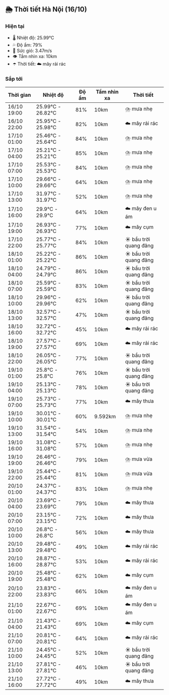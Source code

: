 ## 🌦️ Thời tiết Hà Nội (16/10)

### Hiện tại

- 🌡️ Nhiệt độ: 25.99℃
- 💦 Độ ẩm: 79%
- 💨 Sức gió: 3.47m/s
- 👁️ Tầm nhìn xa: 10km
- ☂️ Thời tiết: ☁️ mây rải rác

### Sắp tới

| Thời gian | Nhiệt độ | Độ ẩm | Tầm nhìn xa | Thời tiết |
| --- | --- | --- | --- | --- |
| 16/10 19:00 | 25.99℃ - 26.82℃ | 81% | 10km | ⛈️ mưa nhẹ |
| 16/10 22:00 | 25.95℃ - 25.98℃ | 82% | 10km | ☁️ mây rải rác |
| 17/10 01:00 | 25.46℃ - 25.64℃ | 84% | 10km | ⛈️ mưa nhẹ |
| 17/10 04:00 | 25.21℃ - 25.21℃ | 85% | 10km | ⛈️ mưa nhẹ |
| 17/10 07:00 | 25.53℃ - 25.53℃ | 84% | 10km | ⛈️ mưa nhẹ |
| 17/10 10:00 | 29.66℃ - 29.66℃ | 64% | 10km | ⛈️ mưa nhẹ |
| 17/10 13:00 | 31.97℃ - 31.97℃ | 52% | 10km | ⛈️ mưa nhẹ |
| 17/10 16:00 | 29.9℃ - 29.9℃ | 64% | 10km | ☁️ mây đen u ám |
| 17/10 19:00 | 26.93℃ - 26.93℃ | 77% | 10km | ☁️ mây cụm |
| 17/10 22:00 | 25.77℃ - 25.77℃ | 84% | 10km | ☀️ bầu trời quang đãng |
| 18/10 01:00 | 25.22℃ - 25.22℃ | 86% | 10km | ☀️ bầu trời quang đãng |
| 18/10 04:00 | 24.79℃ - 24.79℃ | 86% | 10km | ☀️ bầu trời quang đãng |
| 18/10 07:00 | 25.59℃ - 25.59℃ | 83% | 10km | ☀️ bầu trời quang đãng |
| 18/10 10:00 | 29.96℃ - 29.96℃ | 62% | 10km | ☀️ bầu trời quang đãng |
| 18/10 13:00 | 32.57℃ - 32.57℃ | 47% | 10km | ☀️ bầu trời quang đãng |
| 18/10 16:00 | 32.72℃ - 32.72℃ | 45% | 10km | ☁️ mây rải rác |
| 18/10 19:00 | 27.57℃ - 27.57℃ | 69% | 10km | ☁️ mây rải rác |
| 18/10 22:00 | 26.05℃ - 26.05℃ | 77% | 10km | ☀️ bầu trời quang đãng |
| 19/10 01:00 | 25.8℃ - 25.8℃ | 76% | 10km | ☀️ bầu trời quang đãng |
| 19/10 04:00 | 25.13℃ - 25.13℃ | 78% | 10km | ☀️ bầu trời quang đãng |
| 19/10 07:00 | 25.73℃ - 25.73℃ | 77% | 10km | ☁️ mây thưa |
| 19/10 10:00 | 30.01℃ - 30.01℃ | 60% | 9.592km | ⛈️ mưa nhẹ |
| 19/10 13:00 | 31.54℃ - 31.54℃ | 54% | 10km | ⛈️ mưa nhẹ |
| 19/10 16:00 | 31.08℃ - 31.08℃ | 57% | 10km | ⛈️ mưa nhẹ |
| 19/10 19:00 | 26.46℃ - 26.46℃ | 79% | 10km | ⛈️ mưa vừa |
| 19/10 22:00 | 25.44℃ - 25.44℃ | 81% | 10km | ⛈️ mưa vừa |
| 20/10 01:00 | 24.37℃ - 24.37℃ | 83% | 10km | ⛈️ mưa nhẹ |
| 20/10 04:00 | 23.69℃ - 23.69℃ | 79% | 10km | ☁️ mây thưa |
| 20/10 07:00 | 23.15℃ - 23.15℃ | 72% | 10km | ☁️ mây thưa |
| 20/10 10:00 | 26.8℃ - 26.8℃ | 56% | 10km | ☁️ mây thưa |
| 20/10 13:00 | 29.48℃ - 29.48℃ | 49% | 10km | ☁️ mây rải rác |
| 20/10 16:00 | 28.87℃ - 28.87℃ | 53% | 10km | ☁️ mây rải rác |
| 20/10 19:00 | 25.48℃ - 25.48℃ | 62% | 10km | ☁️ mây cụm |
| 20/10 22:00 | 23.83℃ - 23.83℃ | 66% | 10km | ☁️ mây đen u ám |
| 21/10 01:00 | 22.67℃ - 22.67℃ | 69% | 10km | ☁️ mây đen u ám |
| 21/10 04:00 | 21.43℃ - 21.43℃ | 69% | 10km | ☁️ mây cụm |
| 21/10 07:00 | 20.81℃ - 20.81℃ | 64% | 10km | ☁️ mây rải rác |
| 21/10 10:00 | 24.45℃ - 24.45℃ | 52% | 10km | ☀️ bầu trời quang đãng |
| 21/10 13:00 | 27.81℃ - 27.81℃ | 46% | 10km | ☀️ bầu trời quang đãng |
| 21/10 16:00 | 27.72℃ - 27.72℃ | 49% | 10km | ☁️ mây thưa |
